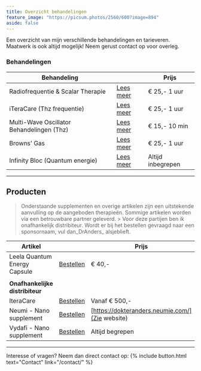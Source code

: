 ```yaml
---
title: Overzicht behandelingen
feature_image: "https://picsum.photos/2560/600?image=894"
aside: false
---
```


Een overzicht van mijn verschillende behandelingen en tarieveren. Maatwerk is ook altijd mogelijk! Neem gerust contact op voor overleg.

### Behandelingen

| **Behandeling**                            	|                         	|  **Prijs**        |
|-------------------------------------------	|------------------------	  |-----------------	|
| Radiofrequentie & Scalar Therapie         	| [Lees meer](http://#/)  	| € 25,- 1 uur    	|
| iTeraCare (Thz frequentie)                	| [Lees meer](http://#/) 	  | € 25,- 1 uur    	|
| Multi-Wave Oscillator Behandelingen (Thz) 	| [Lees meer](http://#/)   	| € 15,- 10 min   	|
| Browns' Gas                               	| [Lees meer](http://#/) 	  | € 25,- 1 uur    	|
| Infinity Bloc (Quantum energie)           	| [Lees meer](http://#/) 	  | Altijd inbegrepen 	|

---

## Producten

> Onderstaande supplementen en overige artikelen zijn een uitstekende aanvulling op de aangeboden therapieën. Sommige artikelen worden via een betrouwbare partner geleverd. > Voor deze partijen ben ik onafhankelijk distribiteur. Wordt er bij het bestellen gevraagd naar een sponsornaam, vul dan_DrAnders_ alsjeblieft.

| **Artikel**                     	|                 	| **Prijs**        	|
|---------------------------------  |-----------------	|-----------------	|
| Leela Quantum Energy Capsule    	| [Bestellen](#/contact/)                               | € 40,-          	|
|                                 	|                                                      	|                 	|
| **Onafhankelijke distribiteur** 	|                                                      	|                 	|
| IteraCare                       	| [Bestellen](https://www.thzforyou.nl/producten-thz/) 	| Vanaf € 500,-   	|
| Neumi - Nano supplement         	| [Bestellen](https://dokteranders.neumi.com/)         	| [https://dokteranders.neumie.com/](Zie website)     	|
| Vydafi - Nano supplement        	| [Bestellen](https://vidafyglobal.com/dranders)       	| Altijd begrepen 	|

---

Interesse of vragen? Neem dan direct contact op: 
{% include button.html text="Contact" link="/contact/" %}
